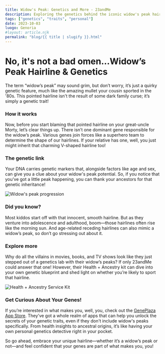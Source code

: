 ```yaml
---
title: Widow's Peak: Genetics and More - 23andMe
description: Exploring the genetics behind the iconic widow's peak hairline and what it means for your genetic destiny.
tags: ["genetics", "traits", "personal"]
date: 2023-10-03
luogo: Genoria
#layout: article.njk
permalink: "blog/{{ title | slugify }}.html"
---
```


No, it's not a bad omen…Widow’s Peak Hairline & Genetics
=======================================================

The term “widow’s peak” may sound grim, but don’t worry, it’s just a quirky genetic feature, much like the amazing mullet your cousin sported in the '80s. This pointed hairline isn't the result of some dark family curse; it’s simply a genetic trait!

### How it works

Now, before you start blaming that pointed hairline on your great-uncle Morty, let’s clear things up. There isn’t one dominant gene responsible for the widow’s peak. Various genes join forces like a superhero team to determine the shape of our hairlines. If your relative has one, well, you just might inherit that charming V-shaped hairline too! 

### The genetic link

Your DNA carries genetic markers that, alongside factors like age and sex, can give you a clue about your widow's peak potential. So, if you notice that you’ve got a little peak happening, you can thank your ancestors for that genetic inheritance! 

![Widow's peak progression](https://pub-prd-seohub-us-west-2.s3.us-west-2.amazonaws.com/wp-content/uploads/sites/2/2021/07/content_image.63d7f2dfcd92.png)

### Did you know?

Most kiddos start off with that innocent, smooth hairline. But as they venture into adolescence and adulthood, boom—those hairlines often rise like the morning sun. And age-related receding hairlines can also mimic a widow’s peak, so don’t go stressing out about it. 

### Explore more

Why do all the villains in movies, books, and TV shows look like they just stepped out of a genetics lab with their widow’s peaks? If only 23andMe could answer that one! However, their Health + Ancestry kit can dive into your own genetic blueprint and shed light on whether you’re likely to sport that hairline.

![Health + Ancestry Service Kit](https://pub-prd-seohub-us-west-2.s3.us-west-2.amazonaws.com/wp-content/uploads/sites/2/2022/03/HA-Kit-Image-1.png)

### Get Curious About Your Genes!

If you’re interested in what makes you, well, you, check out the [GenePlaza App Store](https://www.GenePlaza.com/app-store). They’ve got a whole realm of apps that can help you unlock the secrets of your genetic traits, even if they don't include widow's peaks specifically. From health insights to ancestral origins, it’s like having your own personal genetics detective right in your pocket. 

So go ahead, embrace your unique hairline—whether it’s a widow’s peak or not—and feel confident that your genes are part of what makes you, you! 